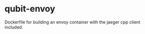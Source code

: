 qubit-envoy
===========

Dockerfile for building an envoy container with the
jaeger cpp client included.

